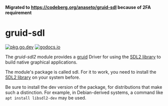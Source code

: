 **Migrated to https://codeberg.org/anaseto/gruid-sdl because of 2FA requirement**

# gruid-sdl

[![pkg.go.dev](https://pkg.go.dev/badge/github.com/anaseto/gruid-sdl.svg)](https://pkg.go.dev/github.com/anaseto/gruid-sdl)
[![godocs.io](https://godocs.io/github.com/anaseto/gruid-sdl?status.svg)](https://godocs.io/github.com/anaseto/gruid-sdl)

The *gruid-sdl2* module provides a [gruid](https://github.com/anaseto/gruid)
Driver for using the [SDL2 library](https://libsdl.org/download-2.0.php) to
build native graphical applications.

The module's package is called sdl.  For it to work, you need to install the
[SDL2 library](https://libsdl.org/download-2.0.php) on your system before.

Be sure to install the dev version of the package, for distributions that make
such a distinction. For example, in Debian-derived systems, a command like `apt
install libsdl2-dev` may be used.
